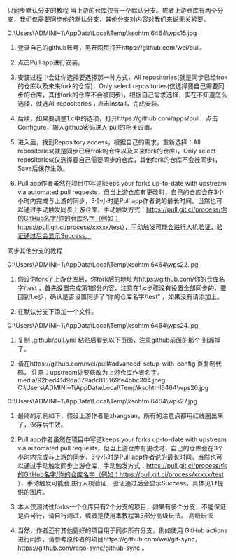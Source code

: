 只同步默认分支的教程
当上游的仓库仅有一个默认分支。或者上游仓库有两个分支，我们仅需要同步他的默认分支，其他分支对内容对我们来说无关紧要。
 
C:\Users\ADMINI~1\AppData\Local\Temp\ksohtml6464\wps15.jpg
1.	登录自己的github账号，另开网页打开https://github.com/wei/pull。
1.	点击Pull app进行安装。
 	 
2.	安装过程中会让你选择要选择那一种方式，All repositories(就是同步已经frok的仓库以及未来fork的仓库)，Only select repositories(仅选择要自己需要同步的仓库，其他fork的仓库不会被同步)，根据自己需求选择，实在不知道怎么选择，就选All repositories；点击install，完成安装。
 
1.	后续，如果要调整1.c中的选项，打开https://github.com/apps/pull，点击Configure，输入github密码进入 pull的相关设置。
 	 
1.	进入后，找到Repository access，根据自己的需求，重新选择：All repositories(就是同步已经frok的仓库以及未来fork的仓库)，Only select repositories(仅选择要自己需要同步的仓库，其他fork的仓库不会被同步)，Save后保存生效。
 	 
2.	Pull app作者虽然在项目中写道keeps your forks up-to-date with upstream via automated pull requests，但当上游仓库有更改时，自己的仓库会在3个小时内完成与上游的同步，3个小时是Pull app作者说的最长时间。当然也可以通过手动触发同步上游仓库，手动触发方式：https://pull.git.ci/process/你的GitHub名字/你的仓库名字（例如：https://pull.git.ci/process/xxxxx/test），手动触发可能会进行人机验证，验证通过后会显示Success。
 	 
 	 
同步其他分支的教程
 
C:\Users\ADMINI~1\AppData\Local\Temp\ksohtml6464\wps22.jpg
1.	假设你fork了上游仓库后，你fork后的地址为https://github.com/你的仓库名字/test ，首先设置完成第1部分内容，注意在1.c步骤没有设置全部同步的，要回到1.e步，确认是否设置同步了“你的仓库名字/test” ，如果没有请添加上。
 	 
1.	在默认分支下添加一个文件。
 
C:\Users\ADMINI~1\AppData\Local\Temp\ksohtml6464\wps24.jpg
1.	复制 .github/pull.yml 粘贴后看到以下页面，注意github前面的那个.别漏掉了。
 	 
1.	请在https://github.com/wei/pull#advanced-setup-with-config 页复制代码，
 	注意：upstream处要修改为上游仓库作者名字。
media/92bed41d9da679adc815169fe4bbc304.jpeg C:\Users\ADMINI~1\AppData\Local\Temp\ksohtml6464\wps26.jpg	
	
	
	
	
 
C:\Users\ADMINI~1\AppData\Local\Temp\ksohtml6464\wps27.jpg
1.	最终的示例如下，假设上游作者是zhangsan，所有的注意点都用红线圈出来了，保存后生效。
 	 
1.	Pull app作者虽然在项目中写道keeps your forks up-to-date with upstream via automated pull requests，但当上游仓库有更改时，自己的仓库会在3个小时内完成与上游的同步，3个小时是Pull app作者说的最长时间。当然也可以通过手动触发同步上游仓库，手动触发方式：https://pull.git.ci/process/你的GitHub名字/你的仓库名字（例如：https://pull.git.ci/process/xxxxx/test ），手动触发可能会进行人机验证，验证通过后会显示Success。具体见1.f提供的图片。
2.	本人仅测试过forks一个仓库只有2个分支的项目，如果有多个分支，不能保证是否可行，请自行测试，或者是使用本教程第3部分高级玩法。
高级玩法
1.	当然，作者还有其他更好的项目用于同步所有分支，例如使用 GitHub actions 进行同步。请参考原作者的项目https://github.com/wei/git-sync， https://github.com/repo-sync/github-sync 。
